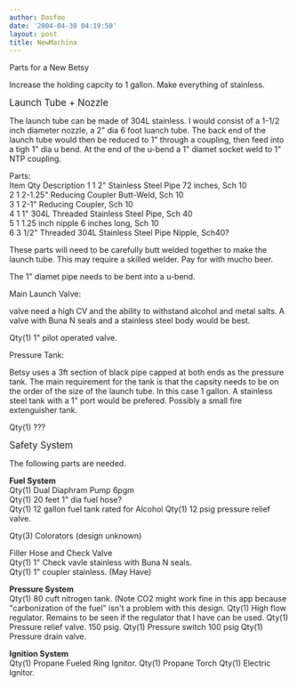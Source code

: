 ```yaml
---
author: Dasfoo
date: '2004-04-30 04:19:50'
layout: post
title: NewMachina
---
```


Parts for a New Betsy

Increase the holding capcity to 1 gallon.  Make everything of stainless.

<big>Launch Tube + Nozzle</big><br>

The launch tube can be made of 304L stainless.  I would consist of a 1-1/2 inch diameter nozzle, a 2" dia 6 foot luanch tube.  The back end of the launch tube would then be reduced to 1" through a coupling, then feed into a tigh 1" dia u bend.  At the end of the u-bend a 1" diamet socket weld to 1" NTP coupling.

Parts:<br>
Item  Qty   Description
  1    1   2" Stainless Steel Pipe 72 inches, Sch 10<br>
  2    1   2-1.25" Reducing Coupler Butt-Weld, Sch 10<br>
  3    1   2-1"  Reducing Coupler, Sch 10<br>
  4    1   1" 304L Threaded Stainless Steel Pipe, Sch 40<br>
  5    1   1.25 inch nipple 6 inches long, Sch 10<br>
  6    3   1/2" Threaded 304L Stainless Steel Pipe Nipple, Sch40?

These parts will need to be carefully butt welded together to make the launch tube.  This may require a skilled welder.  Pay for with mucho beer.  

The 1" diamet pipe needs to be bent into a u-bend.

Main Launch Valve:<br>

valve need a high CV and the ability to withstand alcohol and metal salts.  A valve with Buna N seals and a stainless steel body would be best.

Qty(1)   1" pilot operated valve.<br>

Pressure Tank:<br>

Betsy uses a 3ft section of black pipe capped at both ends as the pressure tank.  The main requirement for the tank is that the capsity needs to be on the order of the size of the launch tube.  In this case 1 gallon.  A stainless steel tank with a 1" port would be prefered.  Possibly a small fire extenguisher tank.

Qty(1)   ???

<big>Safety System</big>

The following parts are needed.

<b>Fuel System</b><br>
Qty(1)   Dual Diaphram Pump 6pgm<br>
Qty(1)   20 feet 1" dia fuel hose?<br>
Qty(1)   12 gallon fuel tank rated for Alcohol
Qty(1)   12 psig pressure relief valve.

Qty(3)   Colorators (design unknown)

Filler Hose and Check Valve<br>
Qty(1)   1" Check vavle stainless with Buna N seals.<br>
Qty(1)   1" coupler stainless.  (May Have)<br>

<b>Pressure System</b><br>
Qty(1)   80 cuft nitrogen tank.  (Note CO2 might work fine in this app because "carbonization of the fuel" isn't a problem with this design.
Qty(1)   High flow regulator.  Remains to be seen if the regulator that I have can be used.
Qty(1)   Pressure relief valve.  150 psig.
Qty(1)   Pressure switch 100 psig
Qty(1)   Pressure drain valve.

<b>Ignition System</b><br>
Qty(1)   Propane Fueled Ring Ignitor.
Qty(1)   Propane Torch
Qty(1)   Electric Ignitor.

